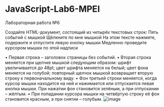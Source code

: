 # JavaScript-Lab6-MPEI
Лабораторная работа №6

Создайте HTML-документ, состоящий из четырёх текстовых строк:
Пять событий с мышкой
Щёлкните по мне мышкой
На этом тексте нажмите, подержите и отпустите левую кнопку мышки
Медленно проведите курсором мышки по этой надписи

•	Первая строка – заголовок страницы без событий. 
•	Вторая строка меняется при щелчке мышкой следующим образом:
шрифт увеличивается до 48pt;
цвет шрифта меняется на белый;
цвет фона меняется на голубой;
повторный щелчок мышкой возвращает вторую строку к первоначальному виду.
•	Фон третьей строки меняется, когда курсор мышки находится на ней и нажимается или отпускается левая кнопка мышки. При нажатии фон становится зелёным, а при отпускании – жёлтым.
•	При попадании курсора мышки на четвёртую строку её фон становится красным, а при снятии – голубым.
![image](https://user-images.githubusercontent.com/86869673/143886339-fb24bc7e-090b-49b3-9a39-f5ba6d53c21c.png)
